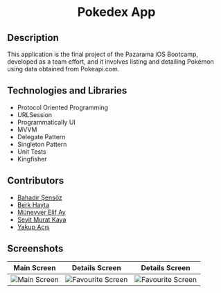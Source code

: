 <h1 align="center">
     Pokedex App
</h1>

## Description
<p>This application is the final project of the Pazarama iOS Bootcamp, developed as a team effort, and it involves listing and detailing Pokémon using data obtained from Pokeapi.com.</p>

## Technologies and Libraries
- Protocol Oriented Programming
- URLSession
- Programmatically UI
- MVVM
- Delegate Pattern
- Singleton Pattern
- Unit Tests
- Kingfisher

## Contributors
- [Bahadır Şensöz](https://github.com/bahadirsensoz)
- [Berk Hayta](https://github.com/berkhi)
- [Münevver Elif Ay](https://github.com/munevverelifay)
- [Seyit Murat Kaya](https://github.com/SeyitMuratKaya)
- [Yakup Açış](https://github.com/Yakupacs)

## Screenshots

| Main Screen | Details Screen | Details Screen |
| ----------- | ---------------- | ---------------- |
| ![Main Screen](https://github.com/Yakupacs/PokedexApp/assets/73075252/c857407f-7095-4f9d-b322-0506b58dbe0f) | ![Favourite Screen](https://github.com/Yakupacs/PokedexApp/assets/73075252/1ca457d9-c9f1-471a-a688-73fb0a137534) | ![Favourite Screen](https://github.com/Yakupacs/PokedexApp/assets/73075252/3f73fed1-3195-483a-8736-6f1e354cc10e)
